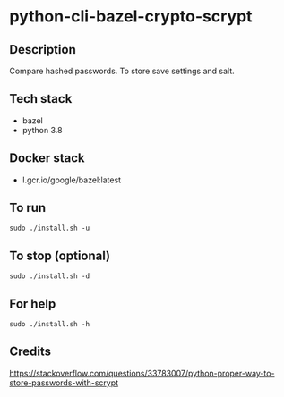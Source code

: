# python-cli-bazel-crypto-scrypt

## Description
Compare hashed passwords. To store
save settings and salt.

## Tech stack
- bazel
- python 3.8

## Docker stack
- l.gcr.io/google/bazel:latest

## To run
`sudo ./install.sh -u`

## To stop (optional)
`sudo ./install.sh -d`

## For help
`sudo ./install.sh -h`

## Credits
https://stackoverflow.com/questions/33783007/python-proper-way-to-store-passwords-with-scrypt
